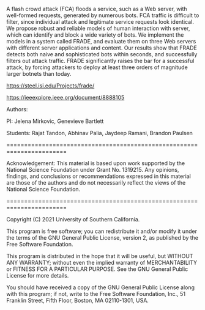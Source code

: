A flash crowd attack (FCA)  floods a service, such as a Web server, with well-formed requests, generated by numerous bots. FCA traffic is difficult to filter, since individual attack and legitimate service requests look identical. We propose robust and reliable models of human interaction with server, which can identify and block a wide variety of bots. We implement the models in a system called FRADE, and evaluate them on three Web servers with different server applications and content. Our results show that FRADE detects both naive and sophisticated bots within seconds, and successfully filters out attack traffic. FRADE significantly raises the bar for a successful attack, by forcing attackers to deploy at least three orders of magnitude larger botnets than today. 

https://steel.isi.edu/Projects/frade/

https://ieeexplore.ieee.org/document/8888105


Authors:

PI: Jelena Mirkovic, Genevieve Bartlett

Students: Rajat Tandon, Abhinav Palia, Jaydeep Ramani, Brandon Paulsen

=======================================================================

Acknowledgement: This material is based upon work supported by the National Science Foundation under Grant No. 1319215. Any opinions, findings, and conclusions or recommendations expressed in this material are those of the authors and do not necessarily reflect the views of the National Science Foundation.


=======================================================================


 Copyright (C) 2021 University of Southern California.

 This program is free software; you can redistribute it and/or
 modify it under the terms of the GNU General Public License,
 version 2, as published by the Free Software Foundation.

 This program is distributed in the hope that it will be useful,
 but WITHOUT ANY WARRANTY; without even the implied warranty of
 MERCHANTABILITY or FITNESS FOR A PARTICULAR PURPOSE.  See the
 GNU General Public License for more details.

 You should have received a copy of the GNU General Public License along
 with this program; if not, write to the Free Software Foundation, Inc.,
 51 Franklin Street, Fifth Floor, Boston, MA  02110-1301, USA.
